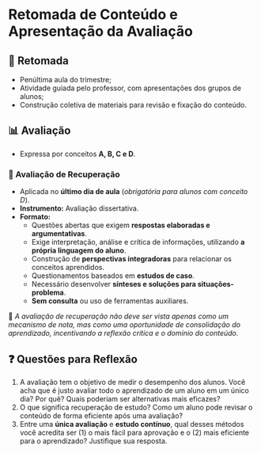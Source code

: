 # Retomada de Conteúdo e Apresentação da Avaliação  

## 📌 Retomada  
- Penúltima aula do trimestre;  
- Atividade guiada pelo professor, com apresentações dos grupos de alunos;  
- Construção coletiva de materiais para revisão e fixação do conteúdo.  

## 📊 Avaliação  
- Expressa por conceitos **A, B, C e D**.  

### 📅 Avaliação de Recuperação  
- Aplicada no **último dia de aula** (*obrigatória para alunos com conceito D*).  
- **Instrumento:** Avaliação dissertativa.  
- **Formato:**  
  - Questões abertas que exigem **respostas elaboradas e argumentativas**.  
  - Exige interpretação, análise e crítica de informações, utilizando **a própria linguagem do aluno**.  
  - Construção de **perspectivas integradoras** para relacionar os conceitos aprendidos.  
  - Questionamentos baseados em **estudos de caso**.  
  - Necessário desenvolver **sínteses e soluções para situações-problema**.  
  - **Sem consulta** ou uso de ferramentas auxiliares.  

🔹 *A avaliação de recuperação não deve ser vista apenas como um mecanismo de nota, mas como uma oportunidade de consolidação do aprendizado, incentivando a reflexão crítica e o domínio do conteúdo.*  

## ❓ Questões para Reflexão  
1. A avaliação tem o objetivo de medir o desempenho dos alunos. Você acha que é justo avaliar todo o aprendizado de um aluno em um único dia? Por quê? Quais poderiam ser alternativas mais eficazes?  
2. O que significa recuperação de estudo? Como um aluno pode revisar o conteúdo de forma eficiente após uma avaliação?  
3. Entre uma **única avaliação** e **estudo contínuo**, qual desses métodos você acredita ser (1) o mais fácil para aprovação e o (2) mais eficiente para o aprendizado? Justifique sua resposta.  
